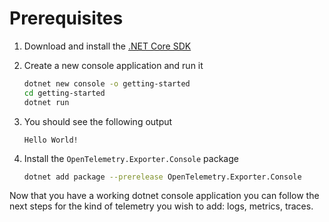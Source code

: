 # Prerequisites

1. Download and install the
[.NET Core SDK](https://dotnet.microsoft.com/download)
1. Create a new console application and run it

    ```sh
    dotnet new console -o getting-started
    cd getting-started
    dotnet run
    ```

1. You should see the following output

    ```text
    Hello World!
    ```

1. Install the `OpenTelemetry.Exporter.Console` package

    ```sh
    dotnet add package --prerelease OpenTelemetry.Exporter.Console
    ```

Now that you have a working dotnet console application you can follow the next
steps for the kind of telemetry you wish to add: logs, metrics, traces.
